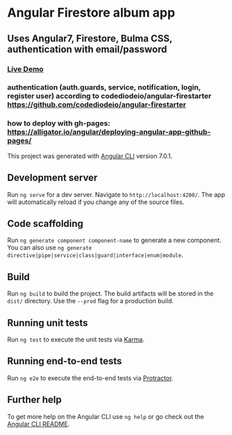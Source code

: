 # Angular Firestore album app

## Uses Angular7, Firestore, Bulma CSS, authentication with email/password

### [Live Demo](https://rkloecker.github.io/ang-fs-auth-albums)

### authentication (auth.guards, service, notification, login, register user) according to codediodeio/angular-firestarter https://github.com/codediodeio/angular-firestarter

### how to deploy with gh-pages: https://alligator.io/angular/deploying-angular-app-github-pages/

This project was generated with [Angular CLI](https://github.com/angular/angular-cli) version 7.0.1.

## Development server

Run `ng serve` for a dev server. Navigate to `http://localhost:4200/`. The app will automatically reload if you change any of the source files.

## Code scaffolding

Run `ng generate component component-name` to generate a new component. You can also use `ng generate directive|pipe|service|class|guard|interface|enum|module`.

## Build

Run `ng build` to build the project. The build artifacts will be stored in the `dist/` directory. Use the `--prod` flag for a production build.

## Running unit tests

Run `ng test` to execute the unit tests via [Karma](https://karma-runner.github.io).

## Running end-to-end tests

Run `ng e2e` to execute the end-to-end tests via [Protractor](http://www.protractortest.org/).

## Further help

To get more help on the Angular CLI use `ng help` or go check out the [Angular CLI README](https://github.com/angular/angular-cli/blob/master/README.md).
